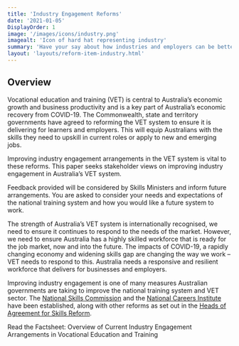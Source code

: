 ```yaml
---
title: 'Industry Engagement Reforms'
date: '2021-01-05'
DisplayOrder: 1
image: '/images/icons/industry.png'
imagealt: 'Icon of hard hat representing industry'
summary: 'Have your say about how industries and employers can be better engaged in VET.'
layout: 'layouts/reform-item-industry.html'
---
```

## Overview
Vocational education and training (VET) is central to Australia’s economic growth and business productivity and is a key part of Australia’s economic recovery from COVID-19. The Commonwealth, state and territory governments have agreed to reforming the VET system to ensure it is delivering for learners and employers. This will equip Australians with the skills they need to upskill in current roles or apply to new and emerging jobs.

Improving industry engagement arrangements in the VET system is vital to these reforms. This paper seeks stakeholder views on improving industry engagement in Australia’s VET system.

Feedback provided will be considered by Skills Ministers and inform future arrangements. You are asked to consider your needs and expectations of the national training system and how you would like a future system to work.

The strength of Australia’s VET system is internationally recognised, we need to ensure it continues to respond to the needs of the market. However, we need to ensure Australia has a highly skilled workforce that is ready for the job market, now and into the future. The impacts of COVID-19, a rapidly changing economy and widening skills gap are changing the way we work – VET needs to respond to this. Australia needs a responsive and resilient workforce that delivers for businesses and employers.

Improving industry engagement is one of many measures Australian governments are taking to improve the national training system and VET sector. The [National Skills Commission](https://www.nationalskillscommission.gov.au/) and the [National Careers Institute](https://nci.dese.gov.au/) have been established, along with other reforms as set out in the [Heads of Agreement for Skills Reform](https://nci.dese.gov.au/).

Read the Factsheet: Overview of Current Industry Engagement Arrangements in Vocational Education and Training